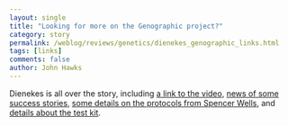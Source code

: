 ```yaml
---
layout: single 
title: "Looking for more on the Genographic project?" 
category: story
permalink: /weblog/reviews/genetics/dienekes_genographic_links.html
tags: [links] 
comments: false 
author: John Hawks 
---
```



<p>
Dienekes is all over the story, including 
<a href="http://dienekes.blogspot.com/2005/04/ibm-genographic-project-video.html">a link to the video</a>, 
<a href="http://dienekes.blogspot.com/2005/04/genographic-project-video-presentation.html">news of some success stories</a>, 
<a href="http://dienekes.blogspot.com/2005/04/genographic-project-video-presentation.html">some details on the protocols from Spencer Wells</a>, and 
<a href="http://dienekes.blogspot.com/2005/04/update-on-geographic-project-public.html">details about the test kit</a>. 
</p>


